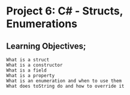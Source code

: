 # Project 6: C# - Structs, Enumerations
## Learning Objectives;

    What is a struct
    What is a constructor
    What is a field
    What is a property
    What is an enumeration and when to use them
    What does toString do and how to override it
